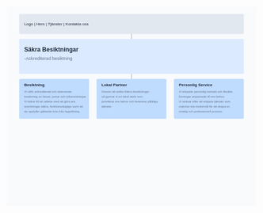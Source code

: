 <svg xmlns="http://www.w3.org/2000/svg" viewBox="0 0 1000 800">
<!-- Bakgrund -->
<rect width="1000" height="800" fill="#f8fafc"/>
<!-- Header/Nav -->
<rect x="50" y="30" width="900" height="80" rx="5" fill="#e2e8f0"/>
<text x="70" y="75" font-family="Arial" font-size="16" fill="#1e293b">Logo | Hem | Tjänster | Kontakta oss</text>
<!-- Hero Section -->
<rect x="50" y="130" width="900" height="140" rx="5" fill="#dbeafe"/>
<text x="70" y="180" font-family="Arial" font-size="24" font-weight="bold" fill="#1e293b">Säkra Besiktningar</text>
<text x="70" y="215" font-family="Arial" font-size="18" fill="#64748b"> -Ackrediterad besiktning</text>
<!-- USP Section -->
<rect x="50" y="290" width="280" height="160" rx="5" fill="#bfdbfe"/>
<rect x="360" y="290" width="280" height="160" rx="5" fill="#bfdbfe"/>
<rect x="670" y="290" width="280" height="160" rx="5" fill="#bfdbfe"/>
<text x="70" y="320" font-family="Arial" font-size="16" font-weight="bold" fill="#1e293b">Besiktning</text>
<text x="70" y="345" font-family="Arial" font-size="12" fill="#64748b">Vi utför ackrediterad och oberoende</text>
<text x="70" y="365" font-family="Arial" font-size="12" fill="#64748b">besiktning av hissar, portar och lyftanordningar.</text>
<text x="70" y="385" font-family="Arial" font-size="12" fill="#64748b">Vi bidrar till ert arbete med att göra era</text>
<text x="70" y="405" font-family="Arial" font-size="12" fill="#64748b">anordningar säkra, funktionsdugliga samt att</text>
<text x="70" y="425" font-family="Arial" font-size="12" fill="#64748b">de uppfyller gällande krav från lagstiftning.</text>
<text x="380" y="320" font-family="Arial" font-size="16" font-weight="bold" fill="#1e293b">Lokal Partner</text>
<text x="380" y="345" font-family="Arial" font-size="12" fill="#64748b">Genom att anlita Säkra besiktningar</text>
<text x="380" y="365" font-family="Arial" font-size="12" fill="#64748b">så gynnar ni en lokal aktör som</text>
<text x="380" y="385" font-family="Arial" font-size="12" fill="#64748b">prioriterar era behov och levererar pålitliga</text>
<text x="380" y="405" font-family="Arial" font-size="12" fill="#64748b">tjänster.</text>
<text x="690" y="320" font-family="Arial" font-size="16" font-weight="bold" fill="#1e293b">Personlig Service</text>
<text x="690" y="345" font-family="Arial" font-size="12" fill="#64748b">Vi erbjuder personlig kontakt och flexibla</text>
<text x="690" y="365" font-family="Arial" font-size="12" fill="#64748b">lösningar anpassade till era behov.</text>
<text x="690" y="385" font-family="Arial" font-size="12" fill="#64748b">Vi strävar efter att erbjuda tjänster som</text>
<text x="690" y="405" font-family="Arial" font-size="12" fill="#64748b">matchar era önskemål för att skapa en</text>
<text x="690" y="425" font-family="Arial" font-size="12" fill="#64748b">smidig och professionell process.</text>
<!-- Connecting Lines -->
<line x1="500" y1="110" x2="500" y2="130" stroke="#94a3b8" stroke-width="2"/>
<line x1="500" y1="270" x2="500" y2="290" stroke="#94a3b8" stroke-width="2"/>
</svg>